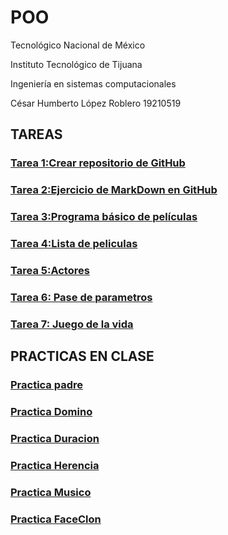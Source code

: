 # POO
Tecnológico   Nacional   de   México

Instituto Tecnológico de Tijuana

Ingeniería en sistemas computacionales

César Humberto López Roblero 19210519


## TAREAS

### [Tarea 1:Crear repositorio de GitHub](https://github.com/CesarHLR/POO)
### [Tarea 2:Ejercicio de MarkDown en GitHub](https://github.com/CesarHLR/POO/tree/master/Setup)
### [Tarea 3:Programa básico de películas](https://github.com/CesarHLR/POO/blob/master/Peliculas/Program.cs)
### [Tarea 4:Lista de peliculas](https://github.com/CesarHLR/POO/blob/master/ListaPeliculas/Program.cs)
### [Tarea 5:Actores](https://github.com/CesarHLR/POO/blob/master/Actores/Program.cs)
### [Tarea 6: Pase de parametros](https://github.com/CesarHLR/POO/blob/master/Parametros/Program.cs)
### [Tarea 7: Juego de la vida](https://github.com/CesarHLR/GameOfLifeHacktoberfest/blob/master/LopezRoblero/Program.cs)

## PRACTICAS EN CLASE

### [Practica padre](https://github.com/CesarHLR/POO/blob/master/Padre/Program.cs)
### [Practica Domino](https://github.com/CesarHLR/POO/blob/master/Domino/Program.cs)
### [Practica Duracion](https://github.com/CesarHLR/POO/blob/master/Duracion/Program.cs)
### [Practica Herencia](https://github.com/CesarHLR/POO/blob/master/HerenciaPersona/Program.cs)
### [Practica Musico](https://github.com/CesarHLR/POO/blob/master/Musico/Program.cs)
### [Practica FaceClon](https://github.com/CesarHLR/POO/blob/master/Faceclon/Program.cs)

